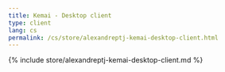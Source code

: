 ```yaml
---
title: Kemai - Desktop client
type: client
lang: cs
permalink: /cs/store/alexandreptj-kemai-desktop-client.html
---
```


{% include store/alexandreptj-kemai-desktop-client.md %}
